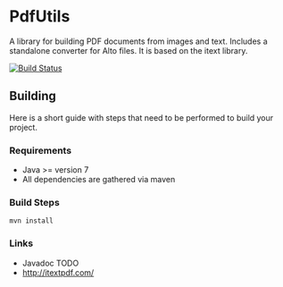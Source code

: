 # PdfUtils
A library for building PDF documents from images and text. Includes a standalone converter for Alto files.
It is based on the itext library.

[![Build Status](http://dbis-halvar.uibk.ac.at:8080/jenkins/buildStatus/icon?job=PdfUtils)](http://dbis-halvar.uibk.ac.at:8080/jenkins/job/PdfUtils)

## Building
Here is a short guide with steps that need to be performed
to build your project.

### Requirements
- Java >= version 7
- All dependencies are gathered via maven

### Build Steps
```
mvn install
```

### Links
- Javadoc TODO
- http://itextpdf.com/
